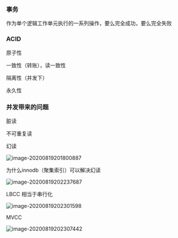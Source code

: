 ### 事务

作为单个逻辑工作单元执行的一系列操作，要么完全成功，要么完全失败

### ACID

原子性

一致性（转账），读一致性

隔离性（并发下）

永久性

### 并发带来的问题

脏读

不可重复读

幻读

![image-20200819201800887](C:\Users\peng\AppData\Roaming\Typora\typora-user-images\image-20200819201800887.png)

为什么innodb（聚集索引）可以解决幻读

![image-20200819202237687](C:\Users\peng\AppData\Roaming\Typora\typora-user-images\image-20200819202237687.png)

LBCC 相当于串行化

![image-20200819202301598](C:\Users\peng\AppData\Roaming\Typora\typora-user-images\image-20200819202301598.png)

MVCC

![image-20200819202307442](C:\Users\peng\AppData\Roaming\Typora\typora-user-images\image-20200819202307442.png)

